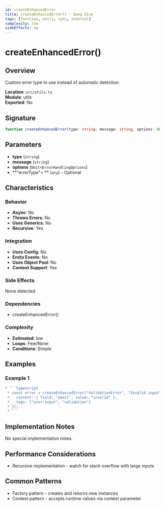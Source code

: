 ```yaml
---
id: createEnhancedError
title: createEnhancedError() - Deep Dive
tags: [function, utils, sync, internal]
complexity: low
sideEffects: no
---
```


# createEnhancedError()

## Overview
Custom error type to use instead of automatic detection

**Location**: `src/utils.ts`  
**Module**: utils  
**Exported**: No  

## Signature
```typescript
function createEnhancedError(type: string, message: string, options: Omit<ErrorHandlingOptions, "errorType"> ?: any): TryError
```

## Parameters
- **type** (`string`)
- **message** (`string`)
- **options** (`Omit<ErrorHandlingOptions`)
- **"errorType"> ** (`any`) - Optional

## Characteristics

### Behavior
- **Async**: No
- **Throws Errors**: No
- **Uses Generics**: No
- **Recursive**: Yes

### Integration
- **Uses Config**: No
- **Emits Events**: No
- **Uses Object Pool**: No
- **Context Support**: Yes

### Side Effects
None detected

### Dependencies
- createEnhancedError()

### Complexity
- **Estimated**: low
- **Loops**: Few/None
- **Conditions**: Simple


## Examples

### Example 1
```typescript
* ```typescript
 * const error = createEnhancedError("ValidationError", "Invalid input", {
 *   context: { field: "email", value: "invalid" },
 *   tags: ["user-input", "validation"]
 * });
 * ```
```



## Implementation Notes
No special implementation notes.

## Performance Considerations
- Recursive implementation - watch for stack overflow with large inputs

## Common Patterns
- Factory pattern - creates and returns new instances
- Context pattern - accepts runtime values via context parameter
